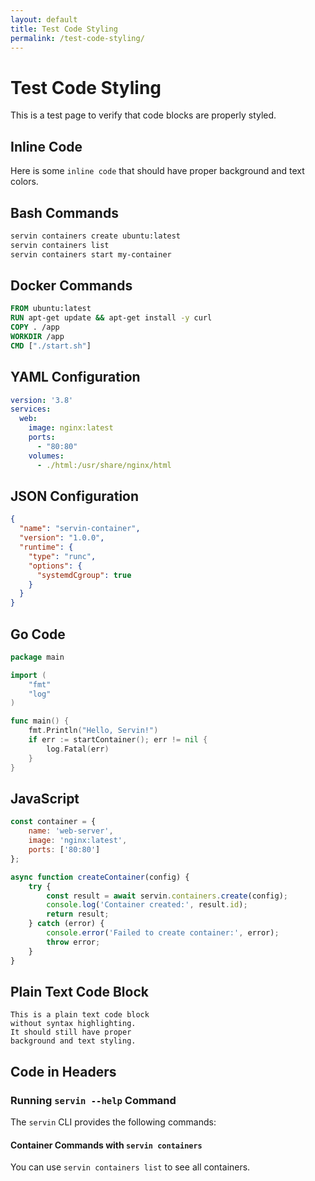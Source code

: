 ```yaml
---
layout: default
title: Test Code Styling
permalink: /test-code-styling/
---
```


# Test Code Styling

This is a test page to verify that code blocks are properly styled.

## Inline Code
Here is some `inline code` that should have proper background and text colors.

## Bash Commands
```bash
servin containers create ubuntu:latest
servin containers list
servin containers start my-container
```

## Docker Commands
```dockerfile
FROM ubuntu:latest
RUN apt-get update && apt-get install -y curl
COPY . /app
WORKDIR /app
CMD ["./start.sh"]
```

## YAML Configuration
```yaml
version: '3.8'
services:
  web:
    image: nginx:latest
    ports:
      - "80:80"
    volumes:
      - ./html:/usr/share/nginx/html
```

## JSON Configuration
```json
{
  "name": "servin-container",
  "version": "1.0.0",
  "runtime": {
    "type": "runc",
    "options": {
      "systemdCgroup": true
    }
  }
}
```

## Go Code
```go
package main

import (
    "fmt"
    "log"
)

func main() {
    fmt.Println("Hello, Servin!")
    if err := startContainer(); err != nil {
        log.Fatal(err)
    }
}
```

## JavaScript
```javascript
const container = {
    name: 'web-server',
    image: 'nginx:latest',
    ports: ['80:80']
};

async function createContainer(config) {
    try {
        const result = await servin.containers.create(config);
        console.log('Container created:', result.id);
        return result;
    } catch (error) {
        console.error('Failed to create container:', error);
        throw error;
    }
}
```

## Plain Text Code Block
```
This is a plain text code block
without syntax highlighting.
It should still have proper
background and text styling.
```

## Code in Headers

### Running `servin --help` Command

The `servin` CLI provides the following commands:

#### Container Commands with `servin containers`

You can use `servin containers list` to see all containers.
